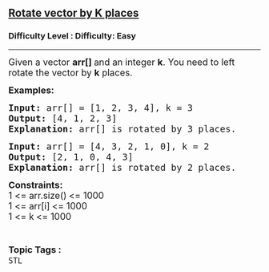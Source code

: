 <h2><a href="https://www.geeksforgeeks.org/problems/rotate-vector-by-k-places/1?page=2&difficulty=Basic,Easy&status=unsolved,attempted&sortBy=accuracy">Rotate vector by K places</a></h2><h3>Difficulty Level : Difficulty: Easy</h3><hr><div class="problems_problem_content__Xm_eO"><p><span style="font-size: 18px;">Given a vector <strong>arr[]</strong><strong>&nbsp;</strong>and an integer <strong>k</strong>. You need to left rotate the vector by <strong>k</strong> places.</span></p>
<p><strong><span style="font-size: 18px;">Examples:</span></strong></p>
<pre><strong><span style="font-size: 18px;">Input: </span></strong><span style="font-size: 18px;">arr[] = [1, 2, 3, 4], k = 3<br><strong>Output: </strong>[4, 1, 2, 3]<br><strong>Explanation: </strong>arr[] is rotated by 3 places.</span></pre>
<pre><strong><span style="font-size: 18px;">Input: </span></strong><span style="font-size: 18px;">arr[] = [4, 3, 2, 1, 0], k = 2<br><strong>Output: </strong>[2, 1, 0, 4, 3]<br><strong>Explanation: </strong>arr[] is rotated by 2 places.</span></pre>
<p><strong style="font-size: 18px;">Constraints:</strong><br style="font-size: 18px;"><span style="font-size: 18px;">1 &lt;= arr.size()</span><strong style="font-size: 18px;">&nbsp;</strong><span style="font-size: 18px;">&lt;= 1000</span><br style="font-size: 18px;"><span style="font-size: 18px;">1 &lt;= arr[i]</span><strong style="font-size: 18px;">&nbsp;</strong><span style="font-size: 18px;">&lt;= 1000</span><br style="font-size: 18px;"><span style="font-size: 18px;">1 &lt;= k</span><strong style="font-size: 18px;">&nbsp;</strong><span style="font-size: 18px;">&lt;= 1000</span></p></div><br><p><span style=font-size:18px><strong>Topic Tags : </strong><br><code>STL</code>&nbsp;